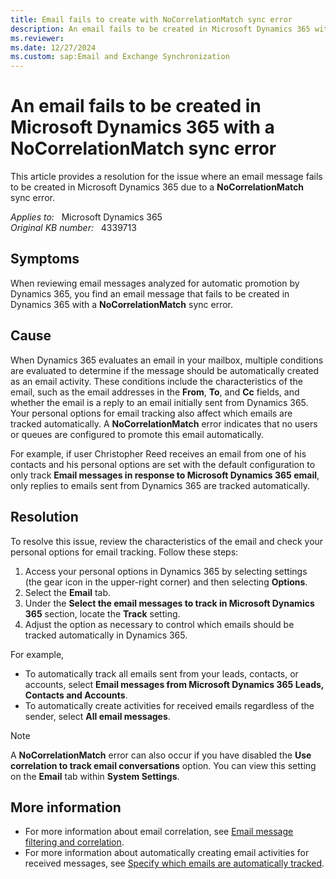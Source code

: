 ```yaml
---
title: Email fails to create with NoCorrelationMatch sync error
description: An email fails to be created in Microsoft Dynamics 365 with a NoCorrelationMatch sync error.
ms.reviewer: 
ms.date: 12/27/2024
ms.custom: sap:Email and Exchange Synchronization
---
```

# An email fails to be created in Microsoft Dynamics 365 with a NoCorrelationMatch sync error

This article provides a resolution for the issue where an email message fails to be created in Microsoft Dynamics 365 due to a **NoCorrelationMatch** sync error.

_Applies to:_ &nbsp; Microsoft Dynamics 365  
_Original KB number:_ &nbsp; 4339713

## Symptoms

When reviewing email messages analyzed for automatic promotion by Dynamics 365, you find an email message that fails to be created in Dynamics 365 with a **NoCorrelationMatch** sync error.

## Cause

When Dynamics 365 evaluates an email in your mailbox, multiple conditions are evaluated to determine if the message should be automatically created as an email activity. These conditions include the characteristics of the email, such as the email addresses in the **From**, **To**, and **Cc** fields, and whether the email is a reply to an email initially sent from Dynamics 365. Your personal options for email tracking also affect which emails are tracked automatically. A **NoCorrelationMatch** error indicates that no users or queues are configured to promote this email automatically.

For example, if user Christopher Reed receives an email from one of his contacts and his personal options are set with the default configuration to only track **Email messages in response to Microsoft Dynamics 365 email**, only replies to emails sent from Dynamics 365 are tracked automatically.

## Resolution

To resolve this issue, review the characteristics of the email and check your personal options for email tracking. Follow these steps:

1. Access your personal options in Dynamics 365 by selecting settings (the gear icon in the upper-right corner) and then selecting **Options**.
2. Select the **Email** tab.
3. Under the **Select the email messages to track in Microsoft Dynamics 365** section, locate the **Track** setting.
4. Adjust the option as necessary to control which emails should be tracked automatically in Dynamics 365.

For example,

- To automatically track all emails sent from your leads, contacts, or accounts, select **Email messages from Microsoft Dynamics 365 Leads, Contacts and Accounts**.
- To automatically create activities for received emails regardless of the sender, select **All email messages**.

> [!NOTE]
> A **NoCorrelationMatch** error can also occur if you have disabled the **Use correlation to track email conversations** option. You can view this setting on the **Email** tab within **System Settings**.

## More information

- For more information about email correlation, see [Email message filtering and correlation](/previous-versions/dynamicscrm-2016/administering-dynamics-365/hh699705(v=crm.8)).
- For more information about automatically creating email activities for received messages, see [Specify which emails are automatically tracked](/power-platform/admin/email-message-filtering-correlation).
